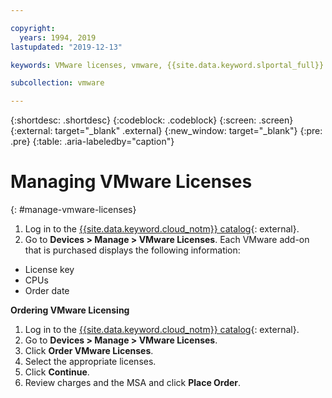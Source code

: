 ```yaml
---

copyright:
  years: 1994, 2019
lastupdated: "2019-12-13"

keywords: VMware licenses, vmware, {{site.data.keyword.slportal_full}}

subcollection: vmware

---
```


{:shortdesc: .shortdesc}
{:codeblock: .codeblock}
{:screen: .screen}
{:external: target="_blank" .external}
{:new_window: target="_blank"}
{:pre: .pre}
{:table: .aria-labeledby="caption"}

# Managing VMware Licenses
{: #manage-vmware-licenses}

1. Log in to the [{{site.data.keyword.cloud_notm}} catalog](https://cloud.ibm.com/catalog/){: external}.
2. Go to **Devices > Manage > VMware Licenses**. Each VMware add-on that is purchased displays the following information:
  * License key
  * CPUs
  * Order date

**Ordering VMware Licensing**
1. Log in to the [{{site.data.keyword.cloud_notm}} catalog](https://cloud.ibm.com/catalog/){: external}.
2. Go to **Devices > Manage > VMware Licenses**.
3. Click **Order VMware Licenses**.
4. Select the appropriate licenses.
5. Click **Continue**.
6. Review charges and the MSA and click **Place Order**. 
